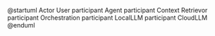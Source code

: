 @startuml
Actor User
participant Agent
participant Context Retrievor
participant Orchestration
participant LocalLLM
participant CloudLLM
@enduml